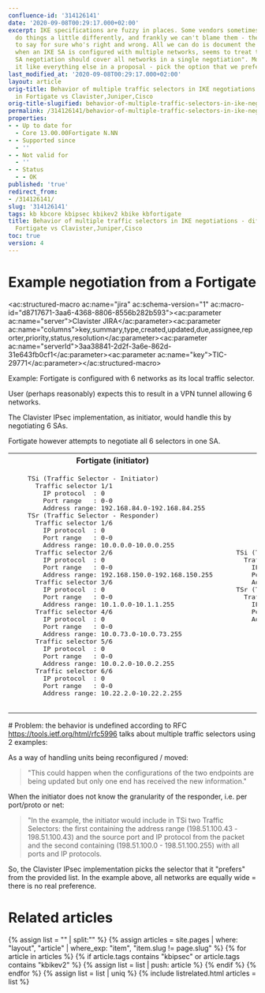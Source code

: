 ```yaml
---
confluence-id: '314126141'
date: '2020-09-08T00:29:17.000+02:00'
excerpt: IKE specifications are fuzzy in places. Some vendors sometimes choose to
  do things a little differently, and frankly we can't blame them - there's no way
  to say for sure who's right and wrong. All we can do is document the differences.Fortigate,
  when an IKE SA is configured with multiple networks, seems to treat them like "this
  SA negotiation should cover all networks in a single negotiation". Most others treat
  it like everything else in a proposal - pick the option that we prefer.
last_modified_at: '2020-09-08T00:29:17.000+02:00'
layout: article
orig-title: Behavior of multiple traffic selectors in IKE negotiations - differences
  in Fortigate vs Clavister,Juniper,Cisco
orig-title-slugified: behavior-of-multiple-traffic-selectors-in-ike-negotiations---differences-in-fortigate-vs-clavister-juniper-cisco
permalink: /314126141/behavior-of-multiple-traffic-selectors-in-ike-negotiations---differences-in-fortigate-vs-clavister-juniper-cisco
properties:
- - Up to date for
  - Core 13.00.00Fortigate N.NN
- - Supported since
  - ''
- - Not valid for
  - ''
- - Status
  - - OK
published: 'true'
redirect_from:
- /314126141/
slug: '314126141'
tags: kb kbcore kbipsec kbikev2 kbike kbfortigate
title: Behavior of multiple traffic selectors in IKE negotiations - differences in
  Fortigate vs Clavister,Juniper,Cisco
toc: true
version: 4
---
```


# Example negotiation from a Fortigate
<ac:structured-macro ac:name="jira" ac:schema-version="1" ac:macro-id="d8717671-3aa6-4368-8806-8556b282b593"><ac:parameter ac:name="server">Clavister JIRA</ac:parameter><ac:parameter ac:name="columns">key,summary,type,created,updated,due,assignee,reporter,priority,status,resolution</ac:parameter><ac:parameter ac:name="serverId">3aa38841-2d2f-3a6e-862d-31e643fb0cf1</ac:parameter><ac:parameter ac:name="key">TIC-29771</ac:parameter></ac:structured-macro>

Example: Fortigate is configured with 6 networks as its local traffic selector.

User (perhaps reasonably) expects this to result in a VPN tunnel allowing 6 networks.

The Clavister IPsec implementation, as initiator, would handle this by negotiating 6 SAs.

Fortigate however attempts to negotiate all 6 selectors in one SA.

<table class="wrapped"><colgroup> <col/> <col/> </colgroup><tbody><tr><th>Fortigate (initiator)</th><th>Clavister (responder)</th></tr><tr><td><pre>    TSi (Traffic Selector - Initiator)
      Traffic selector 1/1
        IP protocol  : 0
        Port range   : 0-0
        Address range: 192.168.84.0-192.168.84.255
    TSr (Traffic Selector - Responder)
      Traffic selector 1/6
        IP protocol  : 0
        Port range   : 0-0
        Address range: 10.0.0.0-10.0.0.255
      Traffic selector 2/6
        IP protocol  : 0
        Port range   : 0-0
        Address range: 192.168.150.0-192.168.150.255
      Traffic selector 3/6
        IP protocol  : 0
        Port range   : 0-0
        Address range: 10.1.0.0-10.1.1.255
      Traffic selector 4/6
        IP protocol  : 0
        Port range   : 0-0
        Address range: 10.0.73.0-10.0.73.255
      Traffic selector 5/6
        IP protocol  : 0
        Port range   : 0-0
        Address range: 10.0.2.0-10.0.2.255
      Traffic selector 6/6
        IP protocol  : 0
        Port range   : 0-0
        Address range: 10.22.2.0-10.22.2.255
              </pre></td><td><pre>    TSi (Traffic Selector - Initiator)
      Traffic selector 1/1
        IP protocol  : 0
        Port range   : 0-0
        Address range: 192.168.84.0-192.168.84.255
    TSr (Traffic Selector - Responder)
      Traffic selector 1/1
        IP protocol  : 0
        Port range   : 0-0
        Address range: 10.0.2.0-10.0.2.255
            </pre></td></tr></tbody></table># Problem: the behavior is undefined according to RFC
<a href="https://tools.ietf.org/html/rfc5996">https://tools.ietf.org/html/rfc5996</a> talks about multiple traffic selectors using 2 examples:

As a way of handling units being reconfigured / moved:

<blockquote>"This could happen when the configurations of the two endpoints are being updated but only one end has received the new information."

</blockquote>When the initiator does not know the granularity of the responder, i.e. per port/proto or net:

<blockquote>"In the example, the initiator would include in TSi two Traffic Selectors: the first containing the address range (198.51.100.43 - 198.51.100.43) and the source port and IP protocol from the packet and the second containing (198.51.100.0 - 198.51.100.255) with all ports and IP protocols.

</blockquote>So, the Clavister IPsec implementation picks the selector that it "prefers" from the provided list. In the example above, all networks are equally wide = there is no real preference.




# Related articles
{% assign list = "" | split:"" %}
{% assign articles = site.pages | where: "layout", "article" | where_exp: "item", "item.slug != page.slug" %}
{% for article in articles %}
{% if article.tags contains "kbipsec" or article.tags contains "kbikev2" %}
{% assign list = list | push: article %}
{% endif %}
{% endfor %}
{% assign list = list | uniq %}
{% include listrelated.html articles = list %}